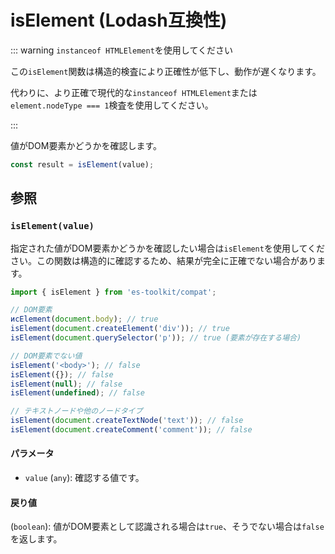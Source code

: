 # isElement (Lodash互換性)

::: warning `instanceof HTMLElement`を使用してください

この`isElement`関数は構造的検査により正確性が低下し、動作が遅くなります。

代わりに、より正確で現代的な`instanceof HTMLElement`または`element.nodeType === 1`検査を使用してください。

:::

値がDOM要素かどうかを確認します。

```typescript
const result = isElement(value);
```

## 参照

### `isElement(value)`

指定された値がDOM要素かどうかを確認したい場合は`isElement`を使用してください。この関数は構造的に確認するため、結果が完全に正確でない場合があります。

```typescript
import { isElement } from 'es-toolkit/compat';

// DOM要素
исElement(document.body); // true
isElement(document.createElement('div')); // true
isElement(document.querySelector('p')); // true (要素が存在する場合)

// DOM要素でない値
isElement('<body>'); // false
isElement({}); // false
isElement(null); // false
isElement(undefined); // false

// テキストノードや他のノードタイプ
isElement(document.createTextNode('text')); // false
isElement(document.createComment('comment')); // false
```

#### パラメータ

- `value` (`any`): 確認する値です。

#### 戻り値

(`boolean`): 値がDOM要素として認識される場合は`true`、そうでない場合は`false`を返します。
